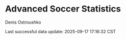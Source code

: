 # Advanced Soccer Statistics
Denis Ostroushko

<!-- gfm -->

Last successful data update: 2025-09-17 17:16:32 CST
